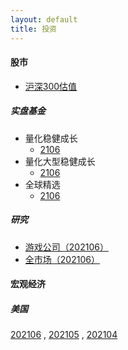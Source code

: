 ```yaml
---
layout: default
title: 投资
---
```


#### 股市 

* [沪深300估值](/investment/csi300-2106.html)

##### 实盘基金

* 量化稳健成长
    * [2106](/investment/funds/growth-2106.html)
* 量化大型稳健成长
    * [2106](/investment/funds/largecorp-2106.html)
* 全球精选
    * [2106](/investment/funds/global-times-2106.html)


##### 研究

* [游戏公司（202106）](/investment/games-2106.html)
* [全市场（202106）](/investment/stocks-2106.html)

#### 宏观经济

##### 美国

[202106](/investment/us-economics-2106.html)
,
[202105](/investment/us-economics-202105.html)
,
[202104](/investment/us-economics-202104.html)


